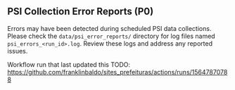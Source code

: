 ## PSI Collection Error Reports (P0)

Errors may have been detected during scheduled PSI data collections.
Please check the `data/psi_error_reports/` directory for log files named `psi_errors_<run_id>.log`.
Review these logs and address any reported issues.

Workflow run that last updated this TODO: https://github.com/franklinbaldo/sites_prefeituras/actions/runs/15647870788
